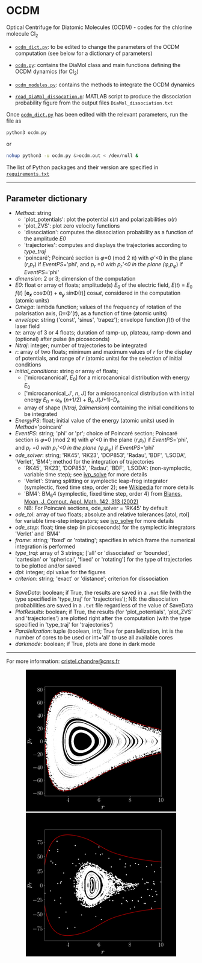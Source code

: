 # OCDM
Optical Centrifuge for Diatomic Molecules (OCDM) - codes for the chlorine molecule Cl<sub>2</sub>

- [`ocdm_dict.py`](https://github.com/cchandre/OCDM/blob/main/ocdm_dict.py): to be edited to change the parameters of the OCDM computation (see below for a dictionary of parameters)

- [`ocdm.py`](https://github.com/cchandre/OCDM/blob/main/ocdm.py): contains the DiaMol class and main functions defining the OCDM dynamics (for Cl<sub>2</sub>)

- [`ocdm_modules.py`](https://github.com/cchandre/OCDM/blob/main/ocdm_modules.py): contains the methods to integrate the OCDM dynamics

- [`read_DiaMol_dissocation.m`](https://github.com/cchandre/OCDM/blob/main/read_DiaMol_dissociation.m): MATLAB script to produce the dissociation probability figure from the output files `DiaMol_dissociation.txt` 

Once [`ocdm_dict.py`](https://github.com/cchandre/OCDM/blob/main/ocdm_dict.py) has been edited with the relevant parameters, run the file as 
```sh
python3 ocdm.py
```
or 
```sh
nohup python3 -u ocdm.py &>ocdm.out < /dev/null &
```
The list of Python packages and their version are specified in [`requirements.txt`](https://github.com/cchandre/OCDM/blob/main/requirements.txt)
___
##  Parameter dictionary

- *Method*: string
   - 'plot_potentials': plot the potential &epsilon;(*r*) and polarizabilities &alpha;(*r*)
   - 'plot_ZVS': plot zero velocity functions
   - 'dissociation': computes the dissociation probability as a function of the amplitude *E0*
   - 'trajectories': computes and displays the trajectories according to *type_traj*
   - 'poincaré'; Poincaré section is *&phi;*=0 (mod 2 &pi;) with *&phi;'*<0 in the plane (*r*,*p*<sub>*r*</sub>) if *EventPS*='phi', and *p<sub>*r*</sub> =0 with *p<sub>*r*</sub>'<0 in the plane (*&phi;*,*p*<sub>*&phi;*</sub>) if *EventPS*='phi'
- *dimension*: 2 or 3; dimension of the computation
- *E0*: float or array of floats; amplitude(s) *E*<sub>0</sub> of the electric field, *E*(*t*) = *E*<sub>0 </sub>*f*(*t*) [<b>e<sub>*x*</sub></b> cos&Phi;(*t*) + <b>e<sub>*y*</sub></b> sin&Phi;(*t*)] cos&omega;*t*, considered in the computation (atomic units)
- *Omega*: lambda function; values of the frequency of rotation of the polarisation axis, &Omega;=&Phi;'(*t*), as a function of time (atomic units)
- *envelope*: string ('const', 'sinus', 'trapez'); envelope function *f*(*t*) of the laser field
- *te*: array of 3 or 4 floats; duration of ramp-up, plateau, ramp-down and (optional) after pulse (in picoseconds)
- *Ntraj*: integer; number of trajectories to be integrated
-  *r*: array of two floats; minimum and maximum values of *r* for the display of potentials, and range of *r* (atomic units) for the selection of initial conditions
-  *initial_conditions*: string or array of floats; 
   - ['microcanonical', *E*<sub>0</sub>] for a microcanonical distribution with energy *E*<sub>0</sub>
   - ['microcanonical_J', *n*, *J*] for a microcanonical distribution with initial energy *E*<sub>0</sub> = &omega;<sub>e</sub> (*n*+1/2) + *B*<sub>e</sub> *J*(*J*+1)-*D*<sub>e</sub>
   - array of shape (*Ntraj*, 2*dimension*) containing the initial conditions to be integrated
- *EnergyPS*: float; initial value of the energy (atomic units) used in *Method*='poincaré'
- *EventPS*: string; 'phi' or 'pr'; choice of Poincaré section; Poincaré section is *&phi;*=0 (mod 2 &pi;) with *&phi;'*<0 in the plane (*r*,*p*<sub>*r*</sub>) if *EventPS*='phi', and *p<sub>*r*</sub> =0 with *p<sub>*r*</sub>'<0 in the plane (*&phi;*,*p*<sub>*&phi;*</sub>) if *EventPS*='phi'
- *ode_solver*: string; 'RK45', 'RK23', 'DOP853', 'Radau', 'BDF', 'LSODA', 'Verlet', 'BM4'; method for the integration of trajectories
    - 'RK45', 'RK23', 'DOP853', 'Radau', 'BDF', 'LSODA': (non-symplectic, variable time step); see [ivp_solve](https://docs.scipy.org/doc/scipy/reference/generated/scipy.integrate.solve_ivp.html) for more details
    - 'Verlet': Strang splitting or symplectic leap-frog integrator (symplectic, fixed time step, order 2); see [Wikipedia](https://en.wikipedia.org/wiki/Strang_splitting) for more details
    - 'BM4': BM<sub>6</sub>4 (symplectic, fixed time step, order 4) from [Blanes, Moan, J. Comput. Appl. Math. 142, 313 (2002)](https://doi.org/10.1016/S0377-0427(01)00492-7)
    - NB: For Poincaré sections, ode_solver = 'RK45' by default
- *ode_tol*: array of two floats; absolute and relative tolerances [atol, rtol] for variable time-step integrators; see [ivp_solve](https://docs.scipy.org/doc/scipy/reference/generated/scipy.integrate.solve_ivp.html) for more details
- *ode_step*: float; time step (in picoseconds) for the symplectic integrators 'Verlet' and 'BM4'
- *frame*: string; 'fixed' or 'rotating'; specifies in which frame the numerical integration is performed
- *type_traj*: array of 3 strings; ['all' or 'dissociated' or 'bounded', 'cartesian' or 'spherical', 'fixed' or 'rotating'] for the type of trajectories to be plotted and/or saved
- *dpi*: integer; dpi value for the figures 
- *criterion*: string; 'exact' or 'distance'; criterion for dissociation
####
- *SaveData*: boolean; if True, the results are saved in a `.mat` file (with the type specified in 'type_traj' for 'trajectories'); NB: the dissociation probabilities are saved in a `.txt` file regardless of the value of SaveData
- *PlotResults*: boolean; if True, the results (for 'plot_potentials', 'plot_ZVS' and 'trajectories') are plotted right after the computation (with the type specified in 'type_traj' for 'trajectories')
- *Parallelization*: tuple (boolean, int); True for parallelization, int is the number of cores to be used or int='all' to use all available cores
- *darkmode*: boolean; if True, plots are done in dark mode

---
For more information: <cristel.chandre@cnrs.fr>

<p align="center">
  <img src="https://github.com/cchandre/OCDM/blob/main/Figure_2.png" alt="Example" width="400"/>
  <img src="https://github.com/cchandre/OCDM/blob/main/Figure_1.png" alt="Example" width="400"/>
</p>

